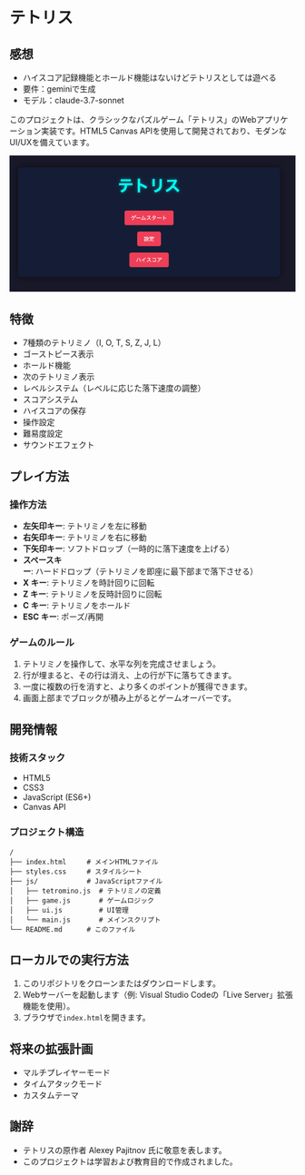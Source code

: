 # テトリス

## 感想
- ハイスコア記録機能とホールド機能はないけどテトリスとしては遊べる
- 要件：geminiで生成
- モデル：claude-3.7-sonnet

このプロジェクトは、クラシックなパズルゲーム「テトリス」のWebアプリケーション実装です。HTML5 Canvas APIを使用して開発されており、モダンなUI/UXを備えています。

![テトリスゲーム](./image.png)

## 特徴

- 7種類のテトリミノ（I, O, T, S, Z, J, L）
- ゴーストピース表示
- ホールド機能
- 次のテトリミノ表示
- レベルシステム（レベルに応じた落下速度の調整）
- スコアシステム
- ハイスコアの保存
- 操作設定
- 難易度設定
- サウンドエフェクト

## プレイ方法

### 操作方法

- **左矢印キー**: テトリミノを左に移動
- **右矢印キー**: テトリミノを右に移動
- **下矢印キー**: ソフトドロップ（一時的に落下速度を上げる）
- **スペースキー**: ハードドロップ（テトリミノを即座に最下部まで落下させる）
- **X キー**: テトリミノを時計回りに回転
- **Z キー**: テトリミノを反時計回りに回転
- **C キー**: テトリミノをホールド
- **ESC キー**: ポーズ/再開

### ゲームのルール

1. テトリミノを操作して、水平な列を完成させましょう。
2. 行が埋まると、その行は消え、上の行が下に落ちてきます。
3. 一度に複数の行を消すと、より多くのポイントが獲得できます。
4. 画面上部までブロックが積み上がるとゲームオーバーです。

## 開発情報

### 技術スタック

- HTML5
- CSS3
- JavaScript (ES6+)
- Canvas API

### プロジェクト構造

```
/
├── index.html     # メインHTMLファイル
├── styles.css     # スタイルシート
├── js/            # JavaScriptファイル
│   ├── tetromino.js  # テトリミノの定義
│   ├── game.js       # ゲームロジック
│   ├── ui.js         # UI管理
│   └── main.js       # メインスクリプト
└── README.md      # このファイル
```

## ローカルでの実行方法

1. このリポジトリをクローンまたはダウンロードします。
2. Webサーバーを起動します（例: Visual Studio Codeの「Live Server」拡張機能を使用）。
3. ブラウザで`index.html`を開きます。

## 将来の拡張計画

- マルチプレイヤーモード
- タイムアタックモード
- カスタムテーマ

## 謝辞

- テトリスの原作者 Alexey Pajitnov 氏に敬意を表します。
- このプロジェクトは学習および教育目的で作成されました。 
